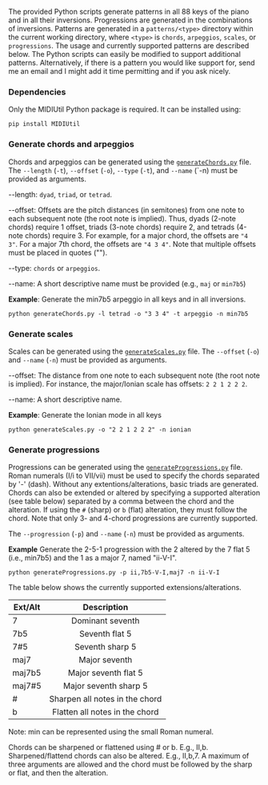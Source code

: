 The provided Python scripts generate patterns in all 88 keys of the piano and in all their inversions. Progressions are generated in the combinations of inversions. Patterns are generated in a `patterns/<type>` directory within the current working directory, where `<type>` is `chords`, `arpeggios`, `scales`, or `progressions`. The usage and currently supported patterns are described below. The Python scripts can easily be modified to support additional patterns. Alternatively, if there is a pattern you would like support for, send me an email and I might add it time permitting and if you ask nicely.

### Dependencies

Only the MIDIUtil Python package is required. It can be installed using:

```
pip install MIDIUtil
```

### Generate chords and arpeggios

Chords and arpeggios can be generated using the [`generateChords.py`](generateChords.py) file. The `--length` (`-t`), `--offset` (`-o`), `--type` (`-t`), and `--name` (`-n) must be provided as arguments.

--length: `dyad`, `triad`, or `tetrad`. 

--offset: Offsets are the pitch distances (in semitones) from one note to each subsequent note (the root note is implied). Thus, dyads (2-note chords) require 1 offset, triads (3-note chords) require 2, and tetrads (4-note chords) require 3. For example, for a major chord, the offsets are `"4 3"`. For a major 7th chord, the offsets are `"4 3 4"`. Note that multiple offsets must be placed in quotes ("").

--type: `chords` or `arpeggios`.

--name: A short descriptive name must be provided (e.g., `maj` or `min7b5`)

**Example**: Generate the min7b5 arpeggio in all keys and in all inversions.

``
python generateChords.py -l tetrad -o "3 3 4" -t arpeggio -n min7b5
``

### Generate scales

Scales can be generated using the [`generateScales.py`](generateScales.py) file. The `--offset` (`-o`) and `--name` (`-n`) must be provided as arguments.

--offset: The distance from one note to each subsequent note (the root note is implied). For instance, the major/Ionian scale has offsets: `2 2 1 2 2 2`.

--name: A short descriptive name.

**Example**: Generate the Ionian mode in all keys

``
python generateScales.py -o "2 2 1 2 2 2" -n ionian
``

### Generate progressions

Progressions can be generated using the [`generateProgressions.py`](generateProgressions.py) file. Roman numerals (I/i to VII/vii) must be used to specify the chords separated by '-' (dash). Without any extentions/alterations, basic triads are generated. Chords can also be extended or altered by specifying a supported alteration (see table below) separated by a comma between the chord and the alteration. If using the `#` (sharp) or `b` (flat) alteration, they must follow the chord. Note that only 3- and 4-chord progressions are currently supported.

The `--progression` (`-p`) and `--name` (`-n`) must be provided as arguments.

**Example** Generate the 2-5-1 progression with the 2 altered by the 7 flat 5 (i.e., min7b5) and the 1 as a major 7, named "ii-V-I".

``
python generateProgressions.py -p ii,7b5-V-I,maj7 -n ii-V-I
``

The table below shows the currently supported extensions/alterations.

| Ext/Alt       | Description | 
| ------------- |:-------------:| 
| 7      | Dominant seventh | 
| 7b5      | Seventh flat 5      | 
| 7#5 | Seventh sharp 5      | 
| maj7 | Major seventh |
| maj7b5 | Major seventh flat 5 |
| maj7#5 | Major seventh sharp 5 |
| # | Sharpen all notes in the chord |
| b | Flatten all notes in the chord |

Note: min can be represented using the small Roman numeral.

Chords can be sharpened or flattened using # or b. E.g., II,b. Sharpened/flattend chords can also be altered. E.g., II,b,7. A maximum of three arguments are allowed and the chord must be followed by the sharp or flat, and then the alteration.


